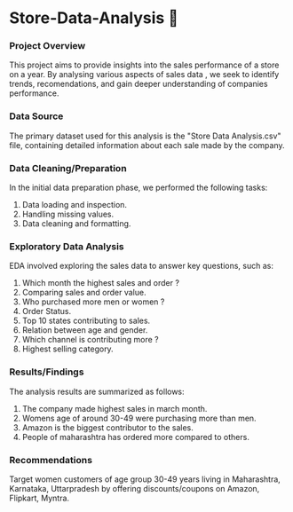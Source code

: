 # Store-Data-Analysis 🏬

### Project Overview
This project aims to provide insights into the sales performance of a store on a year. By analysing various aspects of sales data , we seek to identify trends, recomendations, and gain deeper understanding of companies performance.

### Data Source
The primary dataset used for this analysis is the "Store Data Analysis.csv" file, containing detailed information about each sale made by the company.


### Data Cleaning/Preparation
In the initial data preparation phase, we performed the following tasks:

1. Data loading and inspection.
2. Handling missing values.
3. Data cleaning and formatting.

### Exploratory Data Analysis
EDA involved exploring the sales data to answer key questions, such as:
1. Which month the highest sales and order ?
2. Comparing sales and order value.
3. Who purchased more men or women ?
4. Order Status.
5. Top 10 states contributing to sales.
6. Relation between age and gender.
7. Which channel is contributing more ?
8. Highest selling category.

### Results/Findings
The analysis results are summarized as follows:
1. The company made highest sales in march month.
2. Womens age of around 30-49 were purchasing more than men.
3. Amazon is the biggest contributor to the sales.
4. People of maharashtra has ordered more compared to others.

### Recommendations
Target women customers of age group 30-49 years living in Maharashtra, Karnataka, Uttarpradesh by offering discounts/coupons on Amazon, Flipkart, Myntra.

   

   
